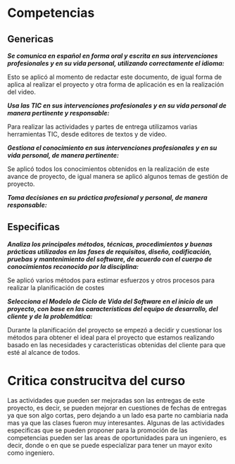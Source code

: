 # Competencias 
## Genericas
***Se comunica en español en forma oral y escrita en sus intervenciones profesionales y en su vida personal, utilizando correctamente el idioma:***

Esto se aplicó al momento de redactar este documento, de igual forma de aplica al realizar el proyecto y otra forma de aplicación es en la realización del video.

***Usa las TIC en sus intervenciones profesionales y en su vida personal de manera pertinente y responsable:***

Para realizar las actividades y partes de entrega utilizamos varias herramientas TIC, desde editores de textos y de video.

***Gestiona el conocimiento en sus intervenciones profesionales y en su vida personal, de manera pertinente:***

Se aplicó todos los conocimientos obtenidos en la realización de este avance de proyecto, de igual manera se aplicó algunos temas de gestión de proyecto.

***Toma decisiones en su práctica profesional y personal, de manera responsable:***

## Especificas
***Analiza los principales métodos, técnicas, procedimientos y buenas prácticas utilizados en las fases de requisitos, diseño, codificación, pruebas y mantenimiento del software, de acuerdo con el cuerpo de conocimientos reconocido por la disciplina:***

Se aplicó varios métodos para estimar esfuerzos y otros procesos para realizar la planificación de costes 

***Selecciona el Modelo de Ciclo de Vida del Software en el inicio de un proyecto, con base en las características del equipo de desarrollo, del cliente y de la problemática:***

Durante la planificación del proyecto se empezó a decidir y cuestionar los métodos para obtener el ideal para el proyecto que estamos realizando basado en las necesidades y características obtenidas del cliente para que esté al alcance de todos.
# Critica construcitva del curso 
Las actividades que pueden ser mejoradas son las entregas de este proyecto, es decir, se pueden mejorar en cuestiones de fechas de entregas ya que son algo cortas, pero dejando a un lado esa parte no cambiaria nada mas ya que las clases fueron muy interesantes. Algunas de las actividades especificas que se pueden proponer para la promoción de las competencias pueden ser las areas de oportunidades para un ingeniero, es decir, donde o en que se puede especializar para tener un mayor exito como ingeniero. 
